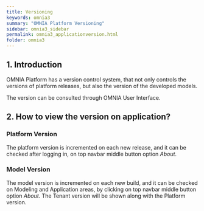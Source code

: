 ```yaml
---
title: Versioning
keywords: omnia3
summary: "OMNIA Platform Versioning"
sidebar: omnia3_sidebar
permalink: omnia3_applicationversion.html
folder: omnia3
---
```


## 1. Introduction

OMNIA Platform has a version control system, that not only controls the versions of platform releases, but also the version of the developed models.

The version can be consulted through OMNIA User Interface.

## 2. How to view the version on application?

### Platform Version

The platform version is incremented on each new release, and it can be checked after logging in, on top navbar middle button option *About*.


### Model Version

The model version is incremented on each new build, and it can be checked on Modeling and Application areas, by clicking on top navbar middle button option *About*. The Tenant version will be shown along with the Platform version.

